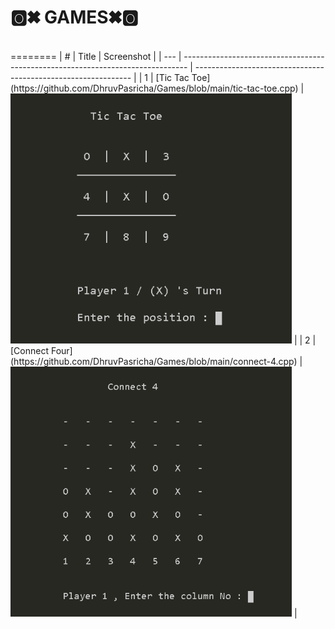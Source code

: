 <h1>🅾✖ GAMES✖🅾</h1>
<br>
========
| #   | Title                                                                           | Screenshot                                                     |
| --- | ------------------------------------------------------------------------------- | -------------------------------------------------------------- |
| 1   | [Tic Tac Toe](https://github.com/DhruvPasricha/Games/blob/main/tic-tac-toe.cpp) | <img src ="Tic Tac Toe/img.png" height = "400" width = "450">  |
| 2   | [Connect Four](https://github.com/DhruvPasricha/Games/blob/main/connect-4.cpp)  | <img src ="Connect Four/img.png" height = "400" width = "450"> |


